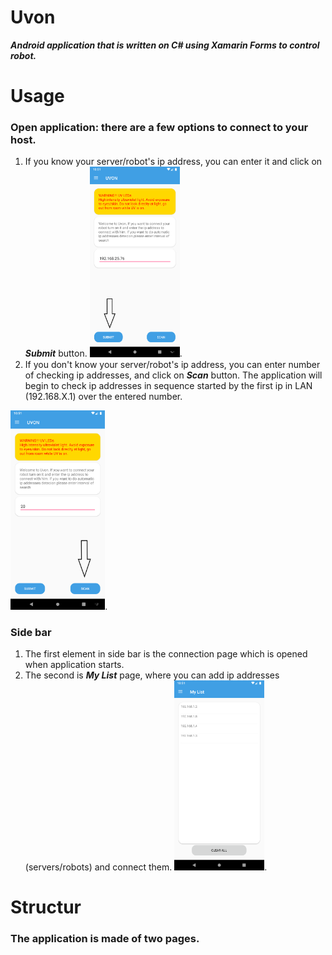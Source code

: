 # **Uvon**
**_Android application that is written on C# using Xamarin Forms to control robot._**

# Usage
### Open application: there are a few options to connect to your host. 
1. If you know your server/robot's ip address, you can enter it and click on **_Submit_** button.
  <img src="https://github.com/mce-technical/Uvon/blob/master/Screenshots/submit.png" width="30%" height="30%">.
2. If you don't know your server/robot's ip address, you can enter number of checking ip addresses, and click on **_Scan_** button. The      application will begin to check ip addresses in sequence started by the first ip in LAN (192.168.X.1) over the entered number.

  <img src="https://github.com/mce-technical/Uvon/blob/master/Screenshots/scan.png" width="30%" height="30%">.
  
### Side bar
1. The first element in side bar is the connection page which is opened when application starts.
2. The second is **_My List_** page, where you can add ip addresses (servers/robots) and connect them.
<img src="https://github.com/mce-technical/Uvon/blob/master/Screenshots/mylist.png" width="30%" height="30%">.

# Structur

### The application is made of two pages.

